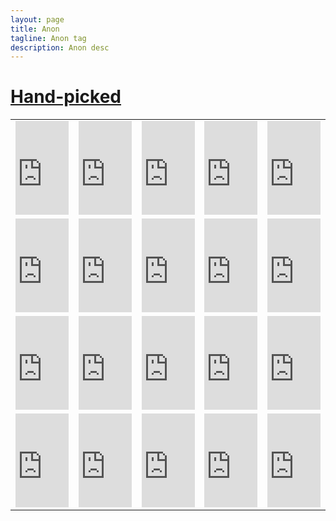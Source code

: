 ```yaml
---
layout: page
title: Anon 
tagline: Anon tag
description: Anon desc 
---
```



# [Hand-picked](#hand-picked)


<table width="100%" border="0" cellspacing="0" cellpadding="0">
<tr>
  <td>
    <iframe src="https://streamable.com/e/omzhw5?autoplay=1&nocontrols=1" frameborder="0" width="100%" height="100%" allowfullscreen allow="autoplay"></iframe>
  </td>
  <td>
    <iframe src="https://streamable.com/e/53qb6z?autoplay=1&nocontrols=1" frameborder="0" width="100%" height="100%" allowfullscreen allow="autoplay"></iframe>
  </td>
  <td>
    <iframe src="https://streamable.com/e/xh7qud?autoplay=1&nocontrols=1" frameborder="0" width="100%" height="100%" allowfullscreen allow="autoplay"></iframe>
  </td>
  <td>
    <iframe src="https://streamable.com/e/z2ti52?autoplay=1&nocontrols=1" frameborder="0" width="100%" height="100%" allowfullscreen allow="autoplay"></iframe>
  </td>
  <td>
    <iframe src="https://streamable.com/e/mg8tdv?autoplay=1&nocontrols=1" frameborder="0" width="100%" height="100%" allowfullscreen allow="autoplay"></iframe>
  </td>
</tr>
<tr>
  <td>
    <iframe src="https://streamable.com/e/6ygeys?autoplay=1&nocontrols=1" frameborder="0" width="100%" height="100%" allowfullscreen allow="autoplay"></iframe>
  </td>
  <td>
    <iframe src="https://streamable.com/e/c5vw9x?autoplay=1&nocontrols=1" frameborder="0" width="100%" height="100%" allowfullscreen allow="autoplay"></iframe>
  </td>
  <td>
    <iframe src="https://streamable.com/e/ridej7?autoplay=1&nocontrols=1" frameborder="0" width="100%" height="100%" allowfullscreen allow="autoplay"></iframe>
  </td>
  <td>
    <iframe src="https://streamable.com/e/3ct6ka?autoplay=1&nocontrols=1" frameborder="0" width="100%" height="100%" allowfullscreen allow="autoplay"></iframe>
  </td>
  <td>
    <iframe src="https://streamable.com/e/4mx0cl?autoplay=1&nocontrols=1" frameborder="0" width="100%" height="100%" allowfullscreen allow="autoplay"></iframe>
  </td>
</tr>
<tr>
  <td>
    <iframe src="https://streamable.com/e/kx5te0?autoplay=1&nocontrols=1" frameborder="0" width="100%" height="100%" allowfullscreen allow="autoplay"></iframe>
  </td>
  <td>
    <iframe src="https://streamable.com/e/xwg0io?autoplay=1&nocontrols=1" frameborder="0" width="100%" height="100%" allowfullscreen allow="autoplay"></iframe>
  </td>
  <td>
    <iframe src="https://streamable.com/e/v6nddi?autoplay=1&nocontrols=1" frameborder="0" width="100%" height="100%" allowfullscreen allow="autoplay"></iframe>
  </td>
  <td>
    <iframe src="https://streamable.com/e/6fsftw?autoplay=1&nocontrols=1" frameborder="0" width="100%" height="100%" allowfullscreen allow="autoplay"></iframe>
  </td>
  <td>
    <iframe src="https://streamable.com/e/aeebtr?autoplay=1&nocontrols=1" frameborder="0" width="100%" height="100%" allowfullscreen allow="autoplay"></iframe>
  </td>
</tr>
<tr>
  <td>
    <iframe src="https://streamable.com/e9fks3b?autoplay=1&nocontrols=1" frameborder="0" width="100%" height="100%" allowfullscreen allow="autoplay"></iframe>
  </td>
  <td>
    <iframe src="https://streamable.com/e/c1qo8y?autoplay=1&nocontrols=1" frameborder="0" width="100%" height="100%" allowfullscreen allow="autoplay"></iframe>
  </td>
  <td>
    <iframe src="https://streamable.com/e/1l3x9m?autoplay=1&nocontrols=1" frameborder="0" width="100%" height="100%" allowfullscreen allow="autoplay"></iframe>
  </td>
  <td>
    <iframe src="https://streamable.com/e/7s46o3?autoplay=1&nocontrols=1" frameborder="0" width="100%" height="100%" allowfullscreen allow="autoplay"></iframe>
  </td>
  <td>
    <iframe src="https://streamable.com/e/per25q?autoplay=1&nocontrols=1" frameborder="0" width="100%" height="100%" allowfullscreen allow="autoplay"></iframe>
  </td>
</tr>
</table>
  

